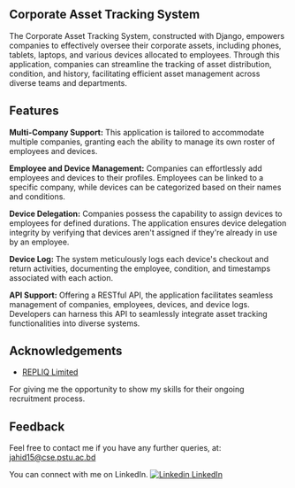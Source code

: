 
## Corporate Asset Tracking System

The Corporate Asset Tracking System, constructed with Django, empowers companies to effectively oversee their corporate assets, including phones, tablets, laptops, and various devices allocated to employees. Through this application, companies can streamline the tracking of asset distribution, condition, and history, facilitating efficient asset management across diverse teams and departments.


## Features



**Multi-Company Support:** This application is tailored to accommodate multiple companies, granting each the ability to manage its own roster of employees and devices.

**Employee and Device Management:** Companies can effortlessly add employees and devices to their profiles. Employees can be linked to a specific company, while devices can be categorized based on their names and conditions.

**Device Delegation:** Companies possess the capability to assign devices to employees for defined durations. The application ensures device delegation integrity by verifying that devices aren't assigned if they're already in use by an employee.

**Device Log:** The system meticulously logs each device's checkout and return activities, documenting the employee, condition, and timestamps associated with each action.

**API Support:** Offering a RESTful API, the application facilitates seamless management of companies, employees, devices, and device logs. Developers can harness this API to seamlessly integrate asset tracking functionalities into diverse systems.
## Acknowledgements

 - [REPLIQ Limited](https://www.repliq.dev/)
 
For giving me the opportunity to show my skills for their ongoing recruitment process.

## Feedback

Feel free to contact me if you have any further queries, at: <jahid15@cse.pstu.ac.bd>

You can connect with me on LinkedIn.
[![Linkedin](https://i.stack.imgur.com/gVE0j.png) LinkedIn](https://www.linkedin.com/in/mmjahidhasan/)
